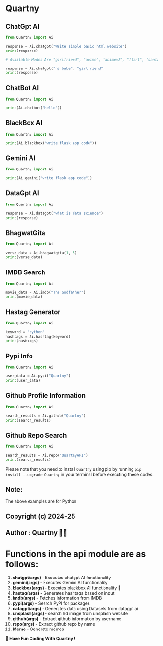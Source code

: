 # Quartny

## ChatGpt AI

```python
from Quartny import Ai

response = Ai.chatgpt("Write simple basic html website")
print(response)

# Available Modes Are "girlfriend", "anime", "animev2", "flirt", "santa", "elonmusk"

response = Ai.chatgpt("hi babe", "girlfriend")
print(response)
```

## ChatBot AI

```python
from Quartny import Ai

print(Ai.chatbot("hello"))
```

## BlackBox AI

```python
from Quartny import Ai

print(Ai.blackbox("write flask app code"))
```

## Gemini AI

```python
from Quartny import Ai

print(Ai.gemini("write flask app code"))
```

## DataGpt AI

```python
from Quartny import Ai

response = Ai.datagpt("what is data science")
print(response)
```

## BhagwatGita

```python
from Quartny import Ai

verse_data = Ai.bhagwatgita(1, 5)
print(verse_data)
```

## IMDB Search

```python
from Quartny import Ai

movie_data = Ai.imdb("The Godfather")
print(movie_data)
```

## Hastag Generator

```python
from Quartny import Ai

keyword = "python"
hashtags = Ai.hashtag(keyword)
print(hashtags)
```

## Pypi Info

```python
from Quartny import Ai

user_data = Ai.pypi("Quartny")
print(user_data)
```

## Github Profile Information

```python
from Quartny import Ai

search_results = Ai.github("Quartny")
print(search_results)
```

## Github Repo Search

```python
from Quartny import Ai

search_results = Ai.repo("QuartnyAPI")
print(search_results)
```

Please note that you need to install `Quartny` using pip by running `pip install --upgrade Quartny` in your terminal before executing these codes.

## Note:

<p> The above examples are for Python </p>

## Copyright (c) 2024-25
## Author : Quartny 👨‍💻
# Functions in the api module are as follows:

1. <b>chatgpt(args) </b>- Executes chatgpt AI functionality
2. <b>gemini(args) </b>- Executes Gemini AI functionality
3. <b>blackbox(args) </b>- Executes blackbox AI functionality 🔮
4. <b>hastag(args) </b>- Generates hashtags based on input
5. <b>imdb(args) </b>- Fetches information from IMDB
6. <b>pypi(args) </b>- Search PyPI for packages
7. <b>datagpt(args) </b>- Generates data using Datasets from datagpt ai
8. <b>unsplash(args) </b>- search hd image from unsplash website
9. <b>github(args) </b> - Extract github information by username
10. <b>repo(args) </b> - Extract github repo by name
11. <b> Meme</b> - Generate memes

<b>🔗 Have Fun Coding With Quartny ! </b>
